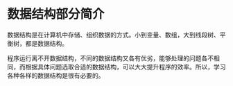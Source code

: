 # 数据结构部分简介
数据结构是在计算机中存储、组织数据的方式。小到变量、数组，大到线段树、平衡树，都是数据结构。

程序运行离不开数据结构，不同的数据结构又各有优劣，能够处理的问题各不相同，而根据具体问题选取合适的数据结构，可以大大提升程序的效率。所以，学习各种各样的数据结构是很有必要的。

